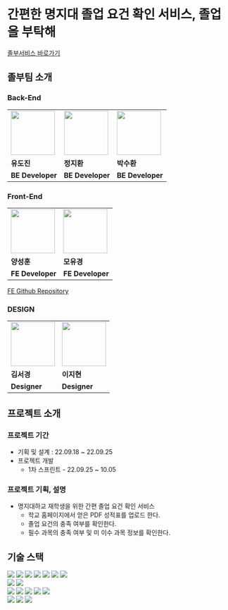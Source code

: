 # 간편한 명지대 졸업 요건 확인 서비스, 졸업을 부탁해

[졸부서비스 바로가기](http://mju-graudate.com)

## 졸부팀 소개

### Back-End

<table>
  <tr>
    <td>
        <a href="https://github.com/dojinyou">
            <img src="https://avatars.githubusercontent.com/u/61923768?v=4" width="100px" />
        </a>
    </td>
    <td>
        <a href="https://github.com/JEONG-JIHWAN">
            <img src="https://avatars.githubusercontent.com/u/64758861?v=4" width="100px" />
        </a>
    </td>
    <td>
        <a href="https://github.com/5uhwann">
            <img src="https://avatars.githubusercontent.com/u/106325839?v=4" width="100px" />
        </a>
    </td>
  </tr>
  <tr>
    <td><b>유도진</b></td>
    <td><b>정지환</b></td>
    <td><b>박수환</b></td>
  </tr>
  <tr>
    <td><b>BE Developer</b></td>
    <td><b>BE Developer</b></td>
    <td><b>BE Developer</b></td>
  </tr>
</table>

### Front-End

<table>
  <tr>
    <td>
        <a href="https://github.com/seonghunYang">
            <img src="https://avatars.githubusercontent.com/u/52571252?v=4" width="100px" />
        </a>
    </td>
    <td>
        <a href="https://github.com/2020-nug">
            <img src="https://avatars.githubusercontent.com/u/75975946?v=4" width="100px" />
        </a>
    </td>
  </tr>
  <tr>
    <td><b>양성훈</b></td>
    <td><b>모유경</b></td>
  </tr>
  <tr>
    <td><b>FE Developer</b></td>
    <td><b>FE Developer</b></td>
  </tr>
</table>

[FE Github Repository](https://github.com/Myongji-Graduate/MyongjiGraduate-FE)


### DESIGN

<table>
  <tr>
    <td>
        <a href="#">
            <img src="https://camo.githubusercontent.com/4e3069fa8743b35d376ed87bb5800efd484ecd7948cd79e239d350832c0b8513/68747470733a2f2f63612e736c61636b2d656467652e636f6d2f543033533756323955504a2d55303352583132455350332d3836613131633736633064322d353132" width="100px" />
        </a>
    </td>
    <td>
        <a href="#">
            <img src="https://avatars.githubusercontent.com/u/75975946?v=4" width="100px" />
        </a>
    </td>
  </tr>
  <tr>
    <td><b>김서경</b></td>
    <td><b>이지현</b></td>
  </tr>
  <tr>
    <td><b>Designer</b></td>
    <td><b>Designer</b></td>
  </tr>
</table>



##  프로젝트 소개
### 프로젝트 기간

- 기획 및 설계 : 22.09.18 ~ 22.09.25
- 프로젝트 개발
  - 1차 스프린트 - 22.09.25 ~ 10.05

### 프로젝트 기획, 설명
- 명지대하교 재학생을 위한 간편 졸업 요건 확인 서비스
    - 학교 홈페이지에서 얻은 PDF 성적표를 업로드 한다.
    - 졸업 요건의 충족 여부를 확인한다.
    - 필수 과목의 충족 여부 및 미 이수 과목 정보를 확인한다.

## 기술 스택
<div align=left>
<img src="https://img.shields.io/badge/java 11-007396?style=for-the-badge&logo=java&logoColor=white">
<img src="https://img.shields.io/badge/springboot 2.7.4-6DB33F?style=for-the-badge&logo=springboot&logoColor=white">
<img src="https://img.shields.io/badge/spring security-6DB33F?style=for-the-badge&logo=springsecurity&logoColor=white">
<img src="https://img.shields.io/badge/spring data jpa-6DB33F?style=for-the-badge&logo=spring&logoColor=white">
<img src="https://img.shields.io/badge/gradle-02303A?style=for-the-badge&logo=gradle&logoColor=white">
<img src="https://img.shields.io/badge/junit5-25A162?style=for-the-badge&logo=junit5&logoColor=white">
<img src="https://img.shields.io/badge/testcontainers-2496ED?style=for-the-badge&logo=docker&logoColor=white">

<br>

<img src="https://img.shields.io/badge/mysql 8.0-4479A1?style=for-the-badge&logo=mysql&logoColor=white">
<img src="https://img.shields.io/badge/RestDocs-8CA1AF?style=for-the-badge&logo=readthedocs&logoColor=white">

<br>

<img src="https://img.shields.io/badge/nginx-009639?style=for-the-badge&logo=nginx&logoColor=white">
<img src="https://img.shields.io/badge/amazon aws-232F3E?style=for-the-badge&logo=amazonaws&logoColor=white">
<img src="https://img.shields.io/badge/github actions-2088FF?style=for-the-badge&logo=githubactions&logoColor=white">
<img src="https://img.shields.io/badge/sonarqube-4E9BCD?style=for-the-badge&logo=sonarqube&logoColor=white">
<img src="https://img.shields.io/badge/codecov-F01F7A?style=for-the-badge&logo=Codecov&logoColor=white">
<br>

<img src="https://img.shields.io/badge/github-181717?style=for-the-badge&logo=github&logoColor=white">
<img src="https://img.shields.io/badge/git-F05032?style=for-the-badge&logo=git&logoColor=white">
<img src="https://img.shields.io/badge/notion-000000?style=for-the-badge&logo=notion&logoColor=white">
</div>

